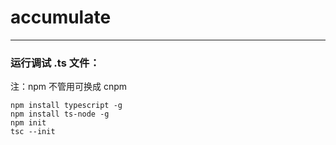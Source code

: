 # accumulate
---
### 运行调试 .ts 文件：
注：npm 不管用可换成 cnpm 
```
npm install typescript -g
npm install ts-node -g 
npm init
tsc --init
```
